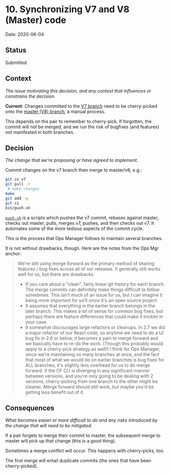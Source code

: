 # 10. Synchronizing V7 and V8 (Master) code

Date: 2020-06-04

## Status

Submitted

## Context

_The issue motivating this decision, and any context that influences or constrains the decision._

**Current**: Changes committed to the [V7
branch](https://github.com/cloudfoundry/cli/tree/v7) need to be cherry-picked
onto the [master (V8) branch](https://github.com/cloudfoundry/cli), a manual
process.

This depends on the pair to remember to cherry-pick. If forgotten, the commit
will not be merged, and we run the risk of bugfixes (and features) not
manifested in both branches.

## Decision

_The change that we're proposing or have agreed to implement._

Commit changes on the v7 branch then merge to master/v8, e.g.:

```bash
git co v7
git pull -r
 # make changes
make
git add -p
git ci
bin/push.sh
```

[`push.sh`](https://github.com/cloudfoundry/cli/blob/master/bin/push.sh) is a
scripts which pushes the v7 commit, rebases against master, checks out master,
pulls, merges v7, pushes, and then checks out v7. It automates some of the more
tedious aspects of the commit cycle.

This is the process that Ops Manager follows to maintain several branches.

It is not without drawbacks, though. Here are the notes from the Ops Mgr anchor:

> We're still using merge forward as the primary method of sharing features / bug fixes across all of our releases. It generally still works well for us, but there are drawbacks.
> * If you care about a "clean", fairly linear git history for each branch. The merge commits can definitely make things difficult to follow sometimes. This isn't much of an issue for us, but I can imagine it being more important for ya'll since it's an open source project
> * It assumes that everything in the earlier branch belongs in the later branch. This makes a lot of sense for common bug fixes, but perhaps there are feature differences that could make it trickier in your case.
> * It somewhat discourages large refactors or cleanups. In 2.7 we did a major refactor of our React code, so anytime we need to do a UI bug fix in 2.6 or below, it becomes a pain to merge forward and we basically have to re-do the work. (Though this probably would apply to a cherry-pick strategy as well!)
> I think for Ops Manager, since we're maintaining so many branches at once, and the fact that most of what we would do on earlier branches is bug fixes for ALL branches, it's slightly less overhead for us to do merge forward. If the CF CLI is diverging in any significant manner between versions, and you're only going to be dealing with 2 versions, cherry-picking from one branch to the other might be cleaner. Merge forward should still work, but maybe you'd be getting less benefit out of it.

## Consequences

_What becomes easier or more difficult to do and any risks introduced by the change that will need to be mitigated._

If a pair forgets to merge their commit to master, the subsequent merge to
master will pick up that change (this is a good thing).

Sometimes a merge conflict will occur. This happens with cherry-picks, too.

The first merge will entail duplicate commits (the ones that have been
cherry-picked).
